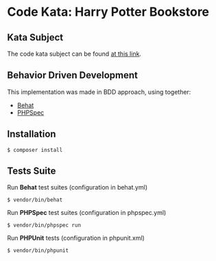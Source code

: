 # Code Kata: Harry Potter Bookstore

## Kata Subject

The code kata subject can be found [at this link](http://codingdojo.org/kata/Potter/).

## Behavior Driven Development

This implementation was made in BDD approach, using together:
- [Behat](http://behat.org/)
- [PHPSpec](http://www.phpspec.net/)

## Installation

```
$ composer install
```

## Tests Suite

Run **Behat** test suites (configuration in behat.yml)
```
$ vendor/bin/behat
```

Run **PHPSpec** test suites (configuration in phpspec.yml)
```
$ vendor/bin/phpspec run
```

Run **PHPUnit** tests (configuration in phpunit.xml)
```
$ vendor/bin/phpunit
```


